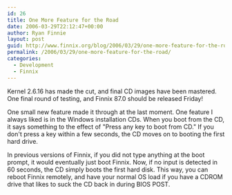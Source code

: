 ```yaml
---
id: 26
title: One More Feature for the Road
date: 2006-03-29T22:12:47+00:00
author: Ryan Finnie
layout: post
guid: http://www.finnix.org/blog/2006/03/29/one-more-feature-for-the-road/
permalink: /2006/03/29/one-more-feature-for-the-road/
categories:
  - Development
  - Finnix
---
```

Kernel 2.6.16 has made the cut, and final CD images have been mastered. One final round of testing, and Finnix 87.0 should be released Friday!

One small new feature made it through at the last moment. One feature I always liked is in the Windows installation CDs. When you boot from the CD, it says something to the effect of "Press any key to boot from CD." If you don't press a key within a few seconds, the CD moves on to booting the first hard drive.

In previous versions of Finnix, if you did not type anything at the boot prompt, it would eventually just boot Finnix. Now, if no input is detected in 60 seconds, the CD simply boots the first hard disk. This way, you can reboot Finnix remotely, and have your normal OS load if you have a CDROM drive that likes to suck the CD back in during BIOS POST.
